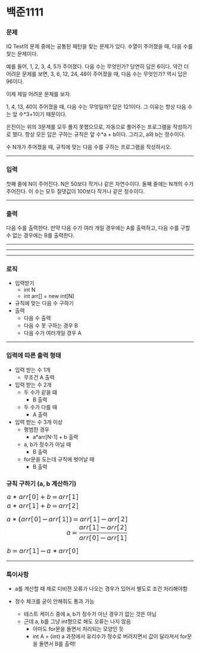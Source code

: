 # 백준1111

### 문제

IQ Test의 문제 중에는 공통된 패턴을 찾는 문제가 있다. 수열이 주어졌을 때, 다음 수를 찾는 문제이다.

예를 들어, 1, 2, 3, 4, 5가 주어졌다. 다음 수는 무엇인가? 당연히 답은 6이다. 약간 더 어려운 문제를 보면, 3, 6, 12, 24, 48이 주어졌을 때, 다음 수는 무엇인가? 역시 답은 96이다.

이제 제일 어려운 문제를 보자.

1, 4, 13, 40이 주어졌을 때, 다음 수는 무엇일까? 답은 121이다. 그 이유는 항상 다음 수는 앞 수*3+1이기 때문이다.

은진이는 위의 3문제를 모두 풀지 못했으므로, 자동으로 풀어주는 프로그램을 작성하기로 했다. 항상 모든 답은 구하는 규칙은 앞 수*a + b이다. 그리고, a와 b는 정수이다.

수 N개가 주어졌을 때, 규칙에 맞는 다음 수를 구하는 프로그램을 작성하시오.

------

### 입력

첫째 줄에 N이 주어진다. N은 50보다 작거나 같은 자연수이다. 둘째 줄에는 N개의 수가 주어진다. 이 수는 모두 절댓값이 100보다 작거나 같은 정수이다.

------

### 출력

다음 수를 출력한다. 만약 다음 수가 여러 개일 경우에는 A를 출력하고, 다음 수를 구할 수 없는 경우에는 B를 출력한다.

---------

------------

------------

### 로직

- 입력받기
  - int N
  - int arr[] = new int[N]
- 규칙에 맞는 다음 수 구하기
- 출력
  - 다음 수 출력
  - 다음 수 못 구하는 경우 B
  - 다음 수가 여러개일 경우 A

---------------------------------------------------------------------------------

### 입력에 따른 출력 형태

- 입력 받는 수 1개
  - 무조건 A 출력
- 입력 받는 수 2개
  - 두 수가 같을 떄
    - B 출력
  - 두 수가 다를 때
    - A 출력
- 입력 받는 수 3개 이상
  - 평범한 경우
    - a*arr[N-1] + b 출력
  - a, b가 정수가 아닐 때
    - B 출력
  - for문을 도는데 규칙에 벗어날 때
    - B 출력

### 규칙 구하기 (a, b 계산하기)

![Tex2Img_1644529966.jpg (197×43)](bj1111.assets/Tex2Img_1644529966.jpg)



![Tex2Img_1644530213.jpg (329×68)](bj1111.assets/Tex2Img_1644530213.jpg)

![Tex2Img_1644530319.jpg (197×18)](bj1111.assets/Tex2Img_1644530319.jpg)

--------

### 특이사항

- a를 계산할 때 제로 디비젼 오류가 나오는 경우가 있어서 별도로 조건 처리해야함

- 정수 체크를 굳이 안해줘도 통과 가능
  - 테스트 케이스 중에 a, b가 정수가 아닌 경우가 없는 것은 아님
  - 근데 a, b를 그냥 int형으로 해도 오류는 나지 않음
    - 아마도 for문을 돌면서 처리되는 모양인 듯
    - int A = (int) a 과정에서 유리수가 정수로 버려지면서 값이 달라져서 for문을 돌면서 B를 출력!
